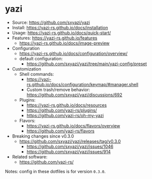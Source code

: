 # yazi

- Source: https://github.com/sxyazi/yazi
- Install: https://yazi-rs.github.io/docs/installation
- Usage: https://yazi-rs.github.io/docs/quick-start/
- Features: https://yazi-rs.github.io/features
    - https://yazi-rs.github.io/docs/image-preview
- Configuration
    - https://yazi-rs.github.io/docs/configuration/overview/
    - default configuration:
        - https://github.com/sxyazi/yazi/tree/main/yazi-config/preset
- Customization
    - Shell commands:
        - https://yazi-rs.github.io/docs/configuration/keymap/#manager.shell
        - Custom trash/remove behavior: https://github.com/sxyazi/yazi/discussions/692
    - Plugins:
        - https://yazi-rs.github.io/docs/resources
        - https://github.com/yazi-rs/plugins/
        - https://github.com/yazi-rs/oh-my-yazi
    - Flavors:
        - https://yazi-rs.github.io/docs/flavors/overview
        - https://github.com/yazi-rs/flavors
- Breaking changes since v0.3.0
    - https://github.com/sxyazi/yazi/releases/tag/v0.3.0
        - https://github.com/sxyazi/yazi/issues/1046
        - https://github.com/sxyazi/yazi/issues/914
- Related software:
    - https://github.com/yazi-rs/

Notes: config in these dotfiles is for version `0.3.0`.

